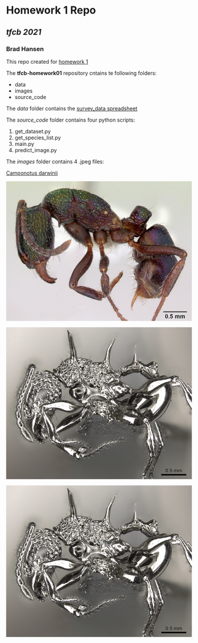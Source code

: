 # **Homework 1 Repo**
## *tfcb 2021*
### Brad Hansen

This repo created for [homework 1](https://fredhutch.github.io/tfcb_2021/homeworks/homework01/)


The **tfcb-homework01** repository cntains te following folders:
- data
- images
- source_code

The *data* folder contains the [survey_data spreadsheet](https://github.com/bchansen3/tfcb-homework01/blob/master/data/survey_data.xlsx)



The *source_code* folder contains four python scripts:

1. get_dataset.py
2. get_species_list.py
3. main.py
4. predict_image.py


The *images* folder contains 4 .jpeg files:

[Camponotus darwinii](https://github.com/bchansen3/tfcb-homework01/blob/master/images/casent0191696_Camponotus_darwinii%20.jpg)

![Rhytidoponera metallica](https://github.com/bchansen3/tfcb-homework01/blob/master/images/casent0172345_Rhytidoponera_metallica.jpg)

![Acanthomyrmex ferox](https://github.com/bchansen3/tfcb-homework01/blob/master/images/casent0901788_p_1_high_Acanthomyrmex_ferox.jpg)

![Catalglyphis fortis](https://github.com/bchansen3/tfcb-homework01/blob/master/images/casent0901788_p_1_high_Acanthomyrmex_ferox.jpg)

